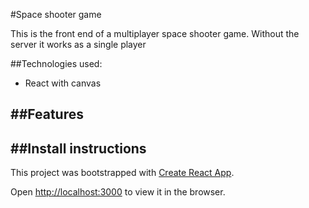#Space shooter game

This is the front end of a multiplayer space shooter game. Without the server it works as a single player

##Technologies used:
- React with canvas

##Features
-

##Install instructions
-

This project was bootstrapped with [Create React App](https://github.com/facebook/create-react-app).

Open [http://localhost:3000](http://localhost:3000) to view it in the browser.
